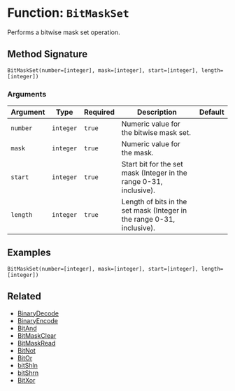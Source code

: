 [comment]: # (Note: This documentation is generated dynamically in the build process.  To modify the contents, change the javadoc on the _invoke method of the BIF class)

# Function: `BitMaskSet`

Performs a bitwise mask set operation.

## Method Signature
```
BitMaskSet(number=[integer], mask=[integer], start=[integer], length=[integer])
```
### Arguments

| Argument | Type | Required | Description | Default |
|----------|------|----------|-------------|---------|
| `number` | `integer` | `true` | Numeric value for the bitwise mask set. |  |
| `mask` | `integer` | `true` | Numeric value for the mask. |  |
| `start` | `integer` | `true` | Start bit for the set mask (Integer in the range 0-31, inclusive). |  |
| `length` | `integer` | `true` | Length of bits in the set mask (Integer in the range 0-31, inclusive). |  |

## Examples

```
BitMaskSet(number=[integer], mask=[integer], start=[integer], length=[integer])
```

## Related
  * [BinaryDecode](boxlang-language/reference/built-in-functions/BinaryDecode.md)
  * [BinaryEncode](boxlang-language/reference/built-in-functions/BinaryEncode.md)
  * [BitAnd](boxlang-language/reference/built-in-functions/BitAnd.md)
  * [BitMaskClear](boxlang-language/reference/built-in-functions/BitMaskClear.md)
  * [BitMaskRead](boxlang-language/reference/built-in-functions/BitMaskRead.md)
  * [BitNot](boxlang-language/reference/built-in-functions/BitNot.md)
  * [BitOr](boxlang-language/reference/built-in-functions/BitOr.md)
  * [bitShln](boxlang-language/reference/built-in-functions/bitShln.md)
  * [bitShrn](boxlang-language/reference/built-in-functions/bitShrn.md)
  * [BitXor](boxlang-language/reference/built-in-functions/BitXor.md)
